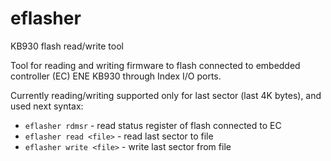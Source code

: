 # eflasher
KB930 flash read/write tool

Tool for reading and writing firmware to flash connected to embedded controller (EC) ENE KB930 through Index I/O ports.

Currently reading/writing supported only for last sector (last 4K bytes), and used next syntax:

* `eflasher rdmsr` - read status register of flash connected to EC
* `eflasher read <file>` - read last sector to file
* `eflasher write <file>` - write last sector from file
